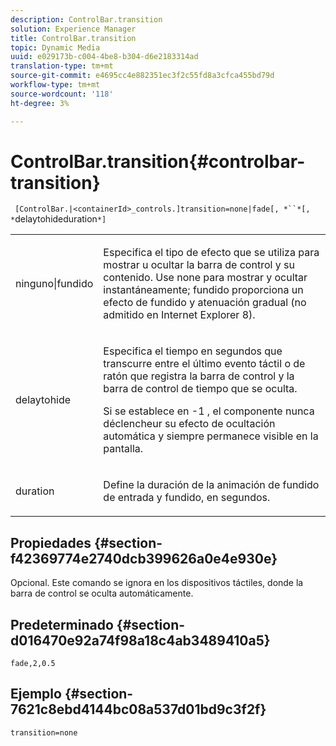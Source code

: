 ```yaml
---
description: ControlBar.transition
solution: Experience Manager
title: ControlBar.transition
topic: Dynamic Media
uuid: e029173b-c004-4be8-b304-d6e2183314ad
translation-type: tm+mt
source-git-commit: e4695cc4e882351ec3f2c55fd8a3cfca455bd79d
workflow-type: tm+mt
source-wordcount: '118'
ht-degree: 3%

---
```



# ControlBar.transition{#controlbar-transition}

` [ControlBar.|<containerId>_controls.]transition=none|fade[, *``*[, *`delaytohideduration`*]`

<table id="table_F71AA834FE494949A2D4B569EA5E721F"> 
 <tbody> 
  <tr> 
   <td colname="col1"> <p> <span class="codeph"> ninguno|fundido  </span> </p> </td> 
   <td colname="col2"> <p> Especifica el tipo de efecto que se utiliza para mostrar u ocultar la barra de control y su contenido. Use <span class="codeph"> none </span> para mostrar y ocultar instantáneamente; <span class="codeph"> fundido </span> proporciona un efecto de fundido y atenuación gradual (no admitido en Internet Explorer 8). </p> </td> 
  </tr> 
  <tr> 
   <td colname="col1"> <p> <span class="codeph"> <span class="varname"> delaytohide  </span> </span> </p> </td> 
   <td colname="col2"> <p> Especifica el tiempo en segundos que transcurre entre el último evento táctil o de ratón que registra la barra de control y la barra de control de tiempo que se oculta. </p> <p> Si se establece en <span class="codeph"> -1 </span>, el componente nunca déclencheur su efecto de ocultación automática y siempre permanece visible en la pantalla. </p> </td> 
  </tr> 
  <tr> 
   <td colname="col1"> <p> <span class="codeph"> <span class="varname"> duration  </span> </span> </p> </td> 
   <td colname="col2"> <p> Define la duración de la animación de fundido de entrada y fundido, en segundos. </p> </td> 
  </tr> 
 </tbody> 
</table>

## Propiedades {#section-f42369774e2740dcb399626a0e4e930e}

Opcional. Este comando se ignora en los dispositivos táctiles, donde la barra de control se oculta automáticamente.

## Predeterminado {#section-d016470e92a74f98a18c4ab3489410a5}

`fade,2,0.5`

## Ejemplo {#section-7621c8ebd4144bc08a537d01bd9c3f2f}

`transition=none`

